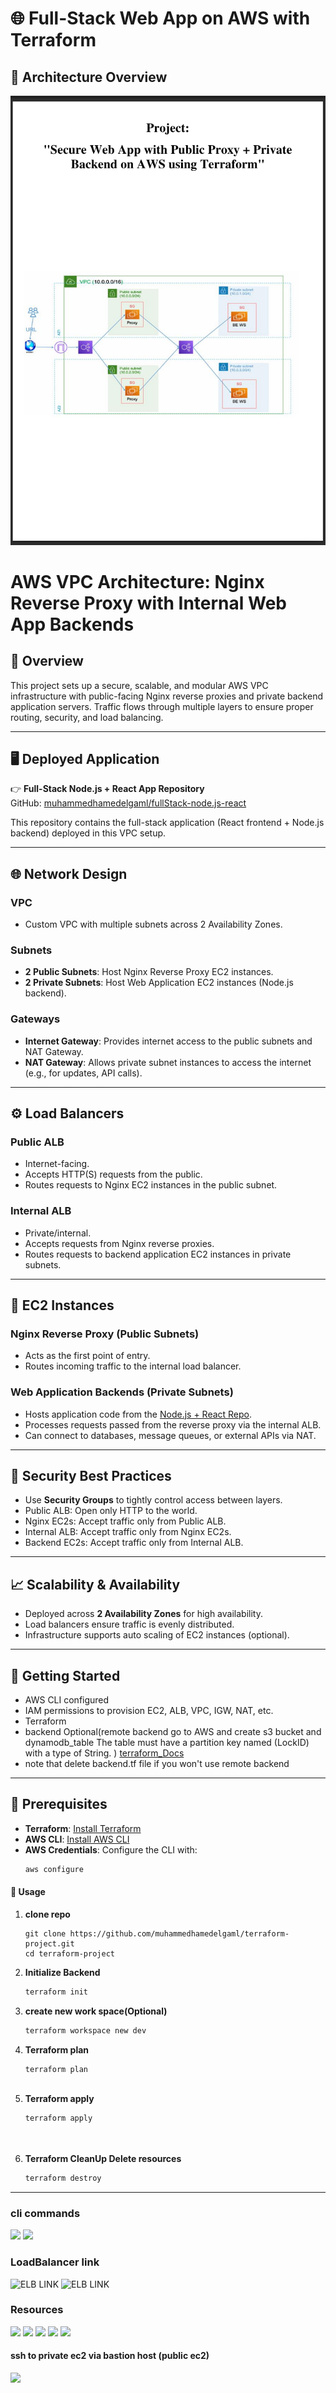 # 🌐 Full-Stack Web App on AWS with Terraform
## 🚀 Architecture Overview
![Architecture Diagram](screenshot/project.png)

# AWS VPC Architecture: Nginx Reverse Proxy with Internal Web App Backends

## 📘 Overview

This project sets up a secure, scalable, and modular AWS VPC infrastructure with public-facing Nginx reverse proxies and private backend application servers. Traffic flows through multiple layers to ensure proper routing, security, and load balancing.

---

## 🖥️ Deployed Application

👉 **Full-Stack Node.js + React App Repository**  
GitHub: [muhammedhamedelgaml/fullStack-node.js-react](https://github.com/muhammedhamedelgaml/fullStack-node.js-react)

This repository contains the full-stack application (React frontend + Node.js backend) deployed in this VPC setup.

---





## 🌐 Network Design

### VPC
- Custom VPC with multiple subnets across 2 Availability Zones.

### Subnets
- **2 Public Subnets**: Host Nginx Reverse Proxy EC2 instances.
- **2 Private Subnets**: Host Web Application EC2 instances (Node.js backend).

### Gateways
- **Internet Gateway**: Provides internet access to the public subnets and NAT Gateway.
- **NAT Gateway**: Allows private subnet instances to access the internet (e.g., for updates, API calls).

---

## ⚙️ Load Balancers

### Public ALB
- Internet-facing.
- Accepts HTTP(S) requests from the public.
- Routes requests to Nginx EC2 instances in the public subnet.

### Internal ALB
- Private/internal.
- Accepts requests from Nginx reverse proxies.
- Routes requests to backend application EC2 instances in private subnets.

---

## 🧱 EC2 Instances

### Nginx Reverse Proxy (Public Subnets)
- Acts as the first point of entry.
- Routes incoming traffic to the internal load balancer.

### Web Application Backends (Private Subnets)
- Hosts application code from the [Node.js + React Repo](https://github.com/muhammedhamedelgaml/fullStack-node.js-react).
- Processes requests passed from the reverse proxy via the internal ALB.
- Can connect to databases, message queues, or external APIs via NAT.

---

## 🔐 Security Best Practices

- Use **Security Groups** to tightly control access between layers.
- Public ALB: Open only HTTP to the world.
- Nginx EC2s: Accept traffic only from Public ALB.
- Internal ALB: Accept traffic only from Nginx EC2s.
- Backend EC2s: Accept traffic only from Internal ALB.

---

## 📈 Scalability & Availability

- Deployed across **2 Availability Zones** for high availability.
- Load balancers ensure traffic is evenly distributed.
- Infrastructure supports auto scaling of EC2 instances (optional).

---

## 🚀 Getting Started

- AWS CLI configured
- IAM permissions to provision EC2, ALB, VPC, IGW, NAT, etc.
- Terraform
- backend  Optional(remote backend  go to AWS and create s3 bucket and dynamodb_table  The table must have a partition key named (LockID) with a type of String. )                [terraform_Docs](https://developer.hashicorp.com/terraform/language/backend/s3)  
 - note that delete backend.tf file if you won't use remote backend




---



## 🔧 Prerequisites
- **Terraform**: [Install Terraform](https://www.terraform.io/downloads)
- **AWS CLI**: [Install AWS CLI](https://docs.aws.amazon.com/cli/latest/userguide/getting-started-install.html)
- **AWS Credentials**: Configure the CLI with:
  ```bash
  aws configure
  ```



#### 🚀 Usage

1. **clone repo**
    ```
    git clone https://github.com/muhammedhamedelgaml/terraform-project.git 
    cd terraform-project

2. **Initialize Backend**
   ```bash
   terraform init

3. **create new work space(Optional)**
   ```bash
   terraform workspace new dev   

4. **Terraform plan**
   ```bash
   terraform plan   
  


5. **Terraform apply**
   ```bash
   terraform apply 




6. **Terraform CleanUp Delete resources**
   ```bash
   terraform destroy
-------


### cli commands
![ ](screenshot/cli.png)
![ ](screenshot/cli-output.png)


### LoadBalancer link 
![ELB LINK](screenshot/app.png)
![ELB LINK](screenshot/backend.png)


### Resources  
![ ](screenshot/vpc.png)
![ ](screenshot/ec2s.png)
![ ](screenshot/lbs.png)
![ ](screenshot/pub-lb.png)
![ ](screenshot/internal-lb.png)
#### ssh to private ec2 via bastion host (public ec2)
![ ](screenshot/ssh-to-priv-ec2-via-bastionhost.png)




